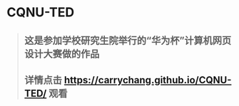 # CQNU-TED
### 
>## 这是参加学校研究生院举行的“华为杯”计算机网页设计大赛做的作品
>## 详情点击 https://carrychang.github.io/CQNU-TED/ 观看

